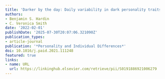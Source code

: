 ```yaml
---
title: 'Darker by the day: Daily variability in dark personality traits'
authors:
- Benjamin S. Hardin
- C. Veronica Smith
date: '2022-02-01'
publishDate: '2025-07-30T20:07:06.321090Z'
publication_types:
- article-journal
publication: '*Personality and Individual Differences*'
doi: 10.1016/j.paid.2021.111248
featured: true
links:
- name: URL
  url: https://linkinghub.elsevier.com/retrieve/pii/S0191886921006279
---
```


